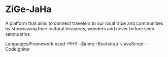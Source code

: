 # ZiGe-JaHa
A platform that aims to connect travelers to our local tribe and communities by showcasing their cultural treasures, wonders and never before seen sanctuaries.

Languages/Framework used
-PHP
-jQuery
-Bootstrap
-JavaScript
-CodeIgniter
